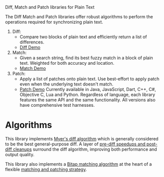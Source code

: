Diff, Match and Patch libraries for Plain Text

The Diff Match and Patch libraries offer robust algorithms to perform the operations required for synchronizing plain text.

1. Diff:
   * Compare two blocks of plain text and efficiently return a list of differences.
   * [Diff Demo](http://htmlpreview.github.com/?https://github.com/seanshou/google-diff-match-patch/blob/master/trunk/demos/demo_diff.html)
2. Match:
   * Given a search string, find its best fuzzy match in a block of plain text. Weighted for both accuracy and location.
   * [Match Demo](http://htmlpreview.github.com/?https://github.com/seanshou/google-diff-match-patch/blob/master/trunk/demos/demo_match.html)
3. Patch:
   * Apply a list of patches onto plain text. Use best-effort to apply patch even when the underlying text doesn't match.
   * [Patch Demo](http://htmlpreview.github.com/?https://github.com/seanshou/google-diff-match-patch/blob/master/trunk/demos/demo_patch.html)
Currently available in Java, JavaScript, Dart, C++, C#, Objective C, Lua and Python. Regardless of language, each library features the same API and the same functionality. All versions also have comprehensive test harnesses.

# Algorithms

This library implements [Myer's diff algorithm](http://neil.fraser.name/software/diff_match_patch/myers.pdf) which is generally considered to be the best general-purpose diff. A layer of [pre-diff speedups and post-diff cleanups](http://neil.fraser.name/writing/diff/) surround the diff algorithm, improving both performance and output quality.

This library also implements a [Bitap matching algorithm](http://neil.fraser.name/software/diff_match_patch/bitap.ps) at the heart of a flexible [matching and patching strategy](http://neil.fraser.name/writing/patch/).

